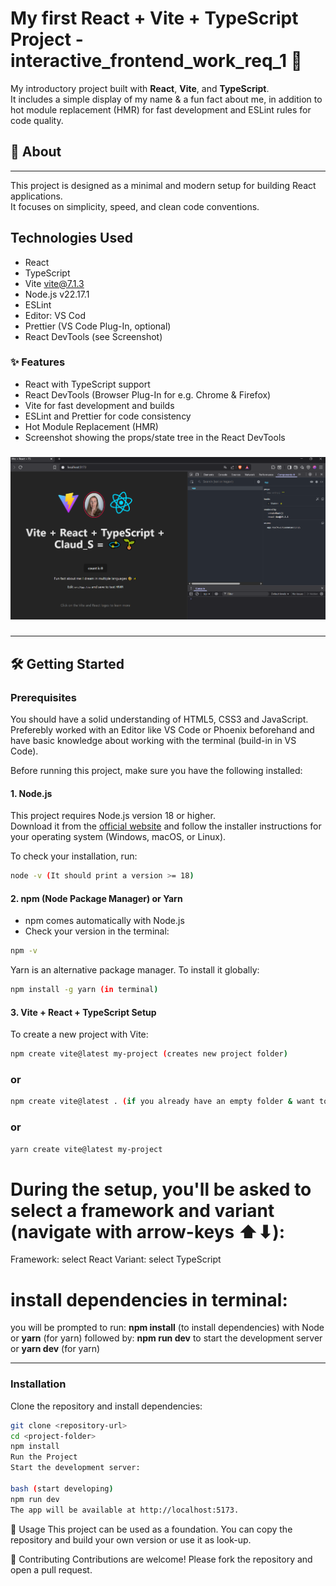 # My first React + Vite + TypeScript Project - interactive_frontend_work_req_1 🧩

My introductory project built with **React**, **Vite**, and **TypeScript**.  
It includes a simple display of my name & a fun fact about me, in addition to hot module replacement (HMR) for fast development and ESLint rules for code quality.

## 🚀 About

---

This project is designed as a minimal and modern setup for building React applications.  
It focuses on simplicity, speed, and clean code conventions.

## Technologies Used

- React
- TypeScript
- Vite vite@7.1.3
- Node.js v22.17.1
- ESLint
- Editor: VS Cod
- Prettier (VS Code Plug-In, optional)
- React DevTools (see Screenshot)

### ✨ Features

- React with TypeScript support
- React DevTools (Browser Plug-In for e.g. Chrome & Firefox)
- Vite for fast development and builds
- ESLint and Prettier for code consistency
- Hot Module Replacement (HMR)
- Screenshot showing the props/state tree in the React DevTools

###

![Screenshot props/state tree in the React DevTools](./src/assets/ScreenshotWorkRequ1.PNG)

###

---

## 🛠️ Getting Started

### Prerequisites

You should have a solid understanding of HTML5, CSS3 and JavaScript.
Preferebly worked with an Editor like VS Code or Phoenix beforehand and have
basic knowledge about working with the terminal (build-in in VS Code).

Before running this project, make sure you have the following installed:

#### 1. Node.js

This project requires Node.js version 18 or higher.  
Download it from the [official website](https://nodejs.org/) and follow the installer instructions for your operating system (Windows, macOS, or Linux).

To check your installation, run:

```bash
node -v (It should print a version >= 18)
```

#### 2. npm (Node Package Manager) or Yarn

- npm comes automatically with Node.js
- Check your version in the terminal:

```bash
npm -v
```

Yarn is an alternative package manager. To install it globally:

```bash
npm install -g yarn (in terminal)
```

#### 3. Vite + React + TypeScript Setup

To create a new project with Vite:

```bash
npm create vite@latest my-project (creates new project folder)
```

### or

```bash
npm create vite@latest . (if you already have an empty folder & want to start from there)
```

### or

```bash
yarn create vite@latest my-project
```

# During the setup, you'll be asked to select a framework and variant (navigate with arrow-keys ⬆⬇):

Framework: select React
Variant: select TypeScript

# install dependencies in terminal:

you will be prompted to run:
**npm install** (to install dependencies) with Node or
**yarn** (for yarn)
followed by:
**npm run dev** to start the development server or
**yarn dev** (for yarn)

---

### Installation

Clone the repository and install dependencies:

```bash
git clone <repository-url>
cd <project-folder>
npm install
Run the Project
Start the development server:

bash (start developing)
npm run dev
The app will be available at http://localhost:5173.
```

📖 Usage
This project can be used as a foundation. You can copy the repository
and build your own version or use it as look-up.

🤝 Contributing
Contributions are welcome!
Please fork the repository and open a pull request.
